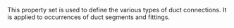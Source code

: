 ﻿This property set is used to define the various types of duct connections. It is applied to occurrences of duct segments and fittings.
